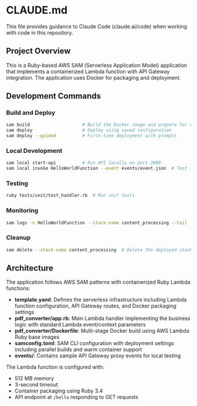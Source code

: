 # CLAUDE.md

This file provides guidance to Claude Code (claude.ai/code) when working with code in this repository.

## Project Overview

This is a Ruby-based AWS SAM (Serverless Application Model) application that implements a containerized Lambda function with API Gateway integration. The application uses Docker for packaging and deployment.

## Development Commands

### Build and Deploy

```bash
sam build                    # Build the Docker image and prepare for deployment
sam deploy                   # Deploy using saved configuration
sam deploy --guided          # First-time deployment with prompts
```

### Local Development

```bash
sam local start-api          # Run API locally on port 3000
sam local invoke HelloWorldFunction --event events/event.json  # Test function with sample event
```

### Testing

```bash
ruby tests/unit/test_handler.rb  # Run unit tests
```

### Monitoring

```bash
sam logs -n HelloWorldFunction --stack-name content_processing --tail  # View Lambda logs
```

### Cleanup

```bash
sam delete --stack-name content_processing  # Delete the deployed stack
```

## Architecture

The application follows AWS SAM patterns with containerized Ruby Lambda functions:

- **template.yaml**: Defines the serverless infrastructure including Lambda function configuration, API Gateway routes, and Docker packaging settings
- **pdf_converter/app.rb**: Main Lambda handler implementing the business logic with standard Lambda event/context parameters
- **pdf_converter/Dockerfile**: Multi-stage Docker build using AWS Lambda Ruby base images
- **samconfig.toml**: SAM CLI configuration with deployment settings including parallel builds and warm container support
- **events/**: Contains sample API Gateway proxy events for local testing

The Lambda function is configured with:

- 512 MB memory
- 3-second timeout
- Container packaging using Ruby 3.4
- API endpoint at `/hello` responding to GET requests
